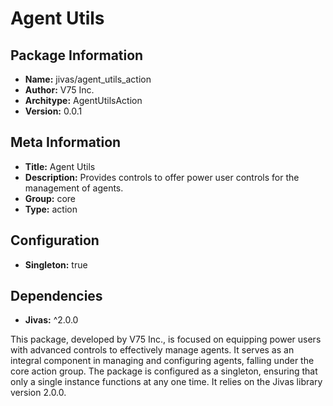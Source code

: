 # Agent Utils

## Package Information
- **Name:** jivas/agent_utils_action
- **Author:** V75 Inc.
- **Architype:** AgentUtilsAction
- **Version:** 0.0.1

## Meta Information
- **Title:** Agent Utils
- **Description:** Provides controls to offer power user controls for the management of agents.
- **Group:** core
- **Type:** action

## Configuration
- **Singleton:** true

## Dependencies
- **Jivas:** ^2.0.0

This package, developed by V75 Inc., is focused on equipping power users with advanced controls to effectively manage agents. It serves as an integral component in managing and configuring agents, falling under the core action group. The package is configured as a singleton, ensuring that only a single instance functions at any one time. It relies on the Jivas library version 2.0.0.